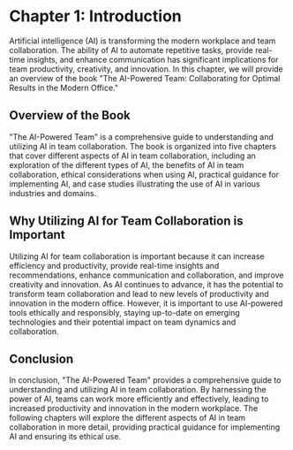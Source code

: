 Chapter 1: Introduction
=======================

Artificial intelligence (AI) is transforming the modern workplace and team collaboration. The ability of AI to automate repetitive tasks, provide real-time insights, and enhance communication has significant implications for team productivity, creativity, and innovation. In this chapter, we will provide an overview of the book "The AI-Powered Team: Collaborating for Optimal Results in the Modern Office."

Overview of the Book
--------------------

"The AI-Powered Team" is a comprehensive guide to understanding and utilizing AI in team collaboration. The book is organized into five chapters that cover different aspects of AI in team collaboration, including an exploration of the different types of AI, the benefits of AI in team collaboration, ethical considerations when using AI, practical guidance for implementing AI, and case studies illustrating the use of AI in various industries and domains.

Why Utilizing AI for Team Collaboration is Important
----------------------------------------------------

Utilizing AI for team collaboration is important because it can increase efficiency and productivity, provide real-time insights and recommendations, enhance communication and collaboration, and improve creativity and innovation. As AI continues to advance, it has the potential to transform team collaboration and lead to new levels of productivity and innovation in the modern office. However, it is important to use AI-powered tools ethically and responsibly, staying up-to-date on emerging technologies and their potential impact on team dynamics and collaboration.

Conclusion
----------

In conclusion, "The AI-Powered Team" provides a comprehensive guide to understanding and utilizing AI in team collaboration. By harnessing the power of AI, teams can work more efficiently and effectively, leading to increased productivity and innovation in the modern workplace. The following chapters will explore the different aspects of AI in team collaboration in more detail, providing practical guidance for implementing AI and ensuring its ethical use.
